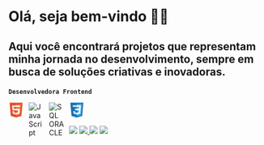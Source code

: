 <!--## Olá, seja bem-vindos 👩‍💻 -->
<h1>Olá, seja bem-vindo 👩‍💻</h1>
<h2>Aqui você encontrará projetos que representam minha jornada no desenvolvimento, sempre em busca de soluções criativas e inovadoras.</h2>


**`Desenvolvedora Frontend`**

<!---- -->
<!--### 👾 Linguagens e Tecnologias -->


<img 
    align="left" 
    alt="HTML"
    title="HTML" 
    width="30px" 
    style="padding-right: 10px;" 
    src="https://raw.githubusercontent.com/devicons/devicon/master/icons/html5/html5-original.svg" 
/>

<img 
    align="left" 
    alt="JavaScript" 
    title="JavaScript"
    width="30px" 
    style="padding-right: 10px;" 
    src="https://cdn.jsdelivr.net/gh/devicons/devicon@latest/icons/javascript/javascript-original.svg" 
/>

<img 
    align="left" 
    alt="SQL ORACLE"
    title="SQL ORACLE" 
    width="30px" 
    style="padding-right: 10px;" 
    src="https://encrypted-tbn0.gstatic.com/images?q=tbn:ANd9GcQS3isxm-1VZ7UensgecQL_j5F5LIqSg0qbDg&s" 
/>
<img 
    align="left" 
    alt="CSS" 
    title="CSS"
    width="30px" 
    style="padding-right: 10px;" 
    src="https://raw.githubusercontent.com/devicons/devicon/master/icons/css3/css3-original.svg" 
/>
<br/>

## 

<div>
 <a href="https://www.linkedin.com/in/ana-karoline-pereira-28k/" target="_blank"><img src="https://img.shields.io/badge/-LinkedIn-%230077B5?style=for-the-badge&logo=linkedin&logoColor=white" target="_blank"></a> 
    <a href="https://www.linkedin.com/in/ana-karoline-pereira-28k/" target="_blank">
  <img src="https://img.shields.io/badge/-LinkedIn-%23b555bd?style=for-the-badge&logo=linkedin&logoColor=white" target="_blank">
</a>
<a href = "mailto:karoline.per.santos@gmail.com"><img src="https://img.shields.io/badge/-Gmail-%23b555?bdstyle=for-the-badge&logo=gmail&logoColor=white" target="_blank"></a>
    <a href="mailto:karoline.per.santos@gmail.com" target="_blank">
  <img src="https://img.shields.io/badge/-Gmail-%23b555bd?style=for-the-badge&logo=gmail&logoColor=white">
</a>

</div>

<p>
  
<!-- <img 
      align="left" 
      alt="GitHub Stats" 
      height="150" 
      src="https://github-readme-stats.vercel.app/api/top-langs/?username=AnaKarolineSantos&theme=tokyonight&layout=compact&custom_title=Tecnologias&langs_count=9" 
  />

<img 
    align="left" 
    alt="GitHub Stats" 
    height="150" 
    style="padding-right: 10px;" 
    src="https://github-readme-stats.vercel.app/api?username=AnaKarolineSantos&show_icons=true&theme=tokyonight&include_all_commits=true&locale=pt-br" 
  />

</p>







<!--
**AnaKarolineSantos/AnaKarolineSantos** is a ✨ _special_ ✨ repository because its `README.md` (this file) appears on your GitHub profile.

Here are some ideas to get you started:

- 🔭 I’m currently working on ...
- 🌱 I’m currently learning ...
- 👯 I’m looking to collaborate on ...
- 🤔 I’m looking for help with ...
- 💬 Ask me about ...
- 📫 How to reach me: ...
- 😄 Pronouns: ...
- ⚡ Fun fact: ...
-->
